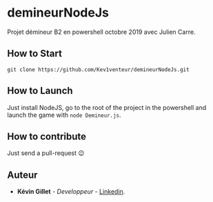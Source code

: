 # demineurNodeJs
Projet démineur B2 en powershell octobre 2019 avec Julien Carre.

## How to Start
```
git clone https://github.com/Kev1venteur/demineurNodeJs.git
```

## How to Launch
Just install NodeJS, go to the root of the project in the powershell and launch the game with ```node Demineur.js```.

## How to contribute

Just send a pull-request 😉

## Auteur
- <b>Kévin Gillet</b> - <i>Developpeur</i> - <a href="https://www.linkedin.com/in/k%C3%A9vin-gillet-50b25b175/">Linkedin</a>.
